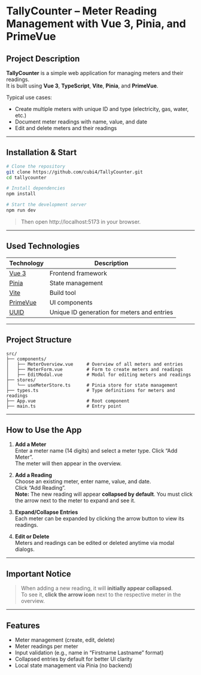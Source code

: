 # TallyCounter – Meter Reading Management with Vue 3, Pinia, and PrimeVue

## Project Description

**TallyCounter** is a simple web application for managing meters and their readings.  
It is built using **Vue 3**, **TypeScript**, **Vite**, **Pinia**, and **PrimeVue**.

Typical use cases:
- Create multiple meters with unique ID and type (electricity, gas, water, etc.)
- Document meter readings with name, value, and date
- Edit and delete meters and their readings

---

## Installation & Start

```bash
# Clone the repository
git clone https://github.com/cubi4/TallyCounter.git
cd tallycounter

# Install dependencies
npm install

# Start the development server
npm run dev
```

> Then open http://localhost:5173 in your browser.

---

## Used Technologies

| Technology | Description |
|------------|-------------|
| [Vue 3](https://vuejs.org/) | Frontend framework |
| [Pinia](https://pinia.vuejs.org/) | State management |
| [Vite](https://vitejs.dev/) | Build tool |
| [PrimeVue](https://primevue.org/) | UI components |
| [UUID](https://www.npmjs.com/package/uuid) | Unique ID generation for meters and entries |

---

## Project Structure

```
src/
├── components/
│   ├── MeterOverview.vue     # Overview of all meters and entries
│   ├── MeterForm.vue         # Form to create meters and readings
│   ├── EditModal.vue         # Modal for editing meters and readings
├── stores/
│   └── useMeterStore.ts      # Pinia store for state management
├── types.ts                  # Type definitions for meters and readings
├── App.vue                   # Root component
├── main.ts                   # Entry point
```

---

## How to Use the App

1. **Add a Meter**  
   Enter a meter name (14 digits) and select a meter type. Click “Add Meter”.  
   The meter will then appear in the overview.

2. **Add a Reading**  
   Choose an existing meter, enter name, value, and date.  
   Click “Add Reading”.  
   **Note:** The new reading will appear **collapsed by default**. You must click the arrow next to the meter to expand and see it.

3. **Expand/Collapse Entries**  
   Each meter can be expanded by clicking the arrow button to view its readings.

4. **Edit or Delete**  
   Meters and readings can be edited or deleted anytime via modal dialogs.

---

## Important Notice

> When adding a new reading, it will **initially appear collapsed**.  
> To see it, **click the arrow icon** next to the respective meter in the overview.

---

## Features

- Meter management (create, edit, delete)
- Meter readings per meter
- Input validation (e.g., name in “Firstname Lastname” format)
- Collapsed entries by default for better UI clarity
- Local state management via Pinia (no backend)



